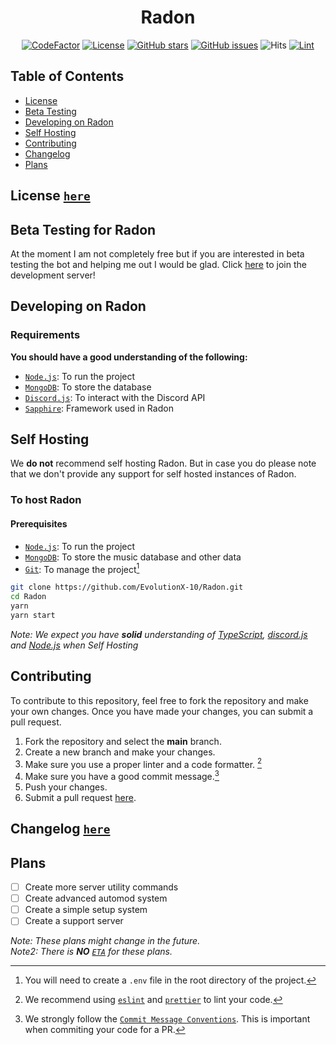 <div align="center">

# Radon

[![CodeFactor]](https://www.codefactor.io/repository/github/evolutionx-10/radon/overview/main)
[![License]][apache]
[![GitHub stars]][stars]
[![GitHub issues]][issues]
![Hits](https://hits.seeyoufarm.com/api/count/incr/badge.svg?url=https%3A%2F%2Fgithub.com%2FEvolutionX-10%2FRadon&count_bg=%234900FF&title_bg=%23555555&icon=&icon_color=%23E7E7E7&title=hits&edge_flat=false)
[![Lint](https://github.com/EvolutionX-10/Radon/actions/workflows/linter.yml/badge.svg)](https://github.com/EvolutionX-10/Radon/actions/workflows/linter.yml)

</div>

## Table of Contents

-   [License](#license-here)
-   [Beta Testing](#beta-testing-for-radon)
-   [Developing on Radon](#developing-on-radon)
-   [Self Hosting](#self-hosting)
-   [Contributing](#contributing)
-   [Changelog](#changelog-here)
-   [Plans](#plans)

## License [`here`][apache]

## Beta Testing for Radon

At the moment I am not completely free but if you are interested in beta testing the bot and helping me out I would be glad. Click [here](https://discord.gg/NSUWWDECmv) to join the development server!

## Developing on Radon

### Requirements

**You should have a good understanding of the following:**

-   [`Node.js`]: To run the project
-   [`MongoDB`]: To store the database
-   [`Discord.js`][discord.js]: To interact with the Discord API
-   [`Sapphire`]: Framework used in Radon

## Self Hosting

We **do not** recommend self hosting Radon. But in case you do please note that we don't provide any support for self hosted instances of Radon.

### To host Radon

#### Prerequisites

-   [`Node.js`]: To run the project
-   [`MongoDB`]: To store the music database and other data
-   [`Git`]: To manage the project[^env]

```bash
git clone https://github.com/EvolutionX-10/Radon.git
cd Radon
yarn
yarn start
```

_Note: We expect you have **solid** understanding of [TypeScript], [discord.js] and [Node.js] when Self Hosting_

## Contributing

To contribute to this repository, feel free to fork the repository and make your own changes. Once you have made your changes, you can submit a pull request.

1. Fork the repository and select the **main** branch.
2. Create a new branch and make your changes.
3. Make sure you use a proper linter and a code formatter. [^lint]
4. Make sure you have a good commit message.[^commit]
5. Push your changes.
6. Submit a pull request [here][pr].

## Changelog [`here`][changelog]

## Plans

-   [ ] Create more server utility commands
-   [ ] Create advanced automod system
-   [ ] Create a simple setup system
-   [ ] Create a support server

_Note: These plans might change in the future._ <br>
_Note2: There is **NO** [`ETA`] for these plans._

<!-- REFERENCES -->

[^env]: You will need to create a `.env` file in the root directory of the project.
[^lint]: We recommend using [`eslint`] and [`prettier`] to lint your code.
[^commit]: We strongly follow the [`Commit Message Conventions`]. This is important when commiting your code for a PR.

<!-- LINKS -->

[`node.js`]: https://nodejs.org/en/
[`mongodb`]: https://www.mongodb.com/
[`git`]: https://git-scm.com/
[typescript]: https://www.typescriptlang.org/
[discord.js]: https://discord.js.org/
[node.js]: https://nodejs.org/en/
[pr]: https://github.com/EvolutionX-10/Radon/pulls
[stars]: https://github.com/EvolutionX-10/Radon/stargazers
[issues]: https://github.com/EvolutionX-10/Radon/issues
[changelog]: https://github.com/EvolutionX-10/Radon/blob/main/CHANGELOG.md
[`eslint`]: https://eslint.org/
[`prettier`]: https://prettier.io/
[`commit message conventions`]: https://conventionalcommits.org/en/v1.0.0/
[apache]: https://github.com/EvolutionX-10/Radon/blob/main/LICENSE.md
[`eta`]: https://www.javatpoint.com/eta-full-form
[`sapphire`]: https://www.sapphirejs.dev

<!-- BADGES -->

[codefactor]: https://www.codefactor.io/repository/github/evolutionx-10/radon/badge/main
[license]: https://img.shields.io/github/license/EvolutionX-10/Radon
[github stars]: https://img.shields.io/github/stars/EvolutionX-10/Radon
[github issues]: https://img.shields.io/github/issues/EvolutionX-10/Radon
